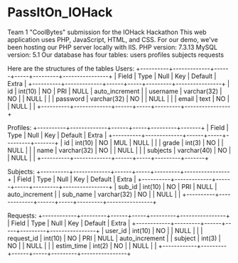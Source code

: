 # PassItOn_IOHack
Team 1 "CoolBytes" submission for the IOHack Hackathon
This web application uses PHP, JavaScript, HTML, and CSS.
For our demo, we've been hosting our PHP server locally with IIS.
PHP version: 7.3.13
MySQL version: 5.1
Our database has four tables:
    users
    profiles
    subjects
    requests

Here are the structures of the tables
Users:
+----------+-------------+------+-----+---------+----------------+
| Field    | Type        | Null | Key | Default | Extra          |
+----------+-------------+------+-----+---------+----------------+
| id       | int(10)     | NO   | PRI | NULL    | auto_increment |
| username | varchar(32) | NO   |     | NULL    |                |
| password | varchar(32) | NO   |     | NULL    |                |
| email    | text        | NO   |     | NULL    |                |
+----------+-------------+------+-----+---------+----------------+

Profiles:
+----------+-------------+------+-----+---------+-------+
| Field    | Type        | Null | Key | Default | Extra |
+----------+-------------+------+-----+---------+-------+
| id       | int(10)     | NO   | MUL | NULL    |       |
| grade    | int(3)      | NO   |     | NULL    |       |
| name     | varchar(32) | NO   |     | NULL    |       |
| subjects | varchar(40) | NO   |     | NULL    |       |
+----------+-------------+------+-----+---------+-------+

Subjects:
+----------+-------------+------+-----+---------+----------------+
| Field    | Type        | Null | Key | Default | Extra          |
+----------+-------------+------+-----+---------+----------------+
| sub_id   | int(10)     | NO   | PRI | NULL    | auto_increment |
| sub_name | varchar(32) | NO   |     | NULL    |                |
+----------+-------------+------+-----+---------+----------------+

Requests:
+------------+---------+------+-----+---------+----------------+
| Field      | Type    | Null | Key | Default | Extra          |
+------------+---------+------+-----+---------+----------------+
| user_id    | int(10) | NO   |     | NULL    |                |
| request_id | int(10) | NO   | PRI | NULL    | auto_increment |
| subject    | int(3)  | NO   |     | NULL    |                |
| estim_time | int(2)  | NO   |     | NULL    |                |
+------------+---------+------+-----+---------+----------------+



